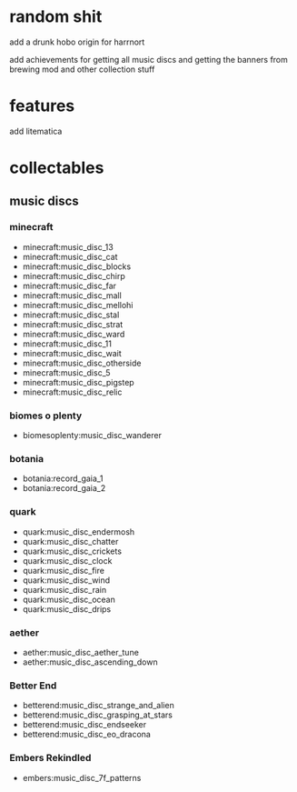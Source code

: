 # random shit

add a drunk hobo origin for harrnort

add achievements for getting all music discs
and getting the banners from brewing mod
and other collection stuff

# features

add litematica





# collectables

## music discs
### minecraft
* minecraft:music_disc_13
* minecraft:music_disc_cat
* minecraft:music_disc_blocks
* minecraft:music_disc_chirp
* minecraft:music_disc_far
* minecraft:music_disc_mall
* minecraft:music_disc_mellohi
* minecraft:music_disc_stal
* minecraft:music_disc_strat
* minecraft:music_disc_ward
* minecraft:music_disc_11
* minecraft:music_disc_wait
* minecraft:music_disc_otherside
* minecraft:music_disc_5
* minecraft:music_disc_pigstep
* minecraft:music_disc_relic
### biomes o plenty
* biomesoplenty:music_disc_wanderer
### botania
* botania:record_gaia_1
* botania:record_gaia_2
### quark
* quark:music_disc_endermosh
* quark:music_disc_chatter
* quark:music_disc_crickets
* quark:music_disc_clock
* quark:music_disc_fire
* quark:music_disc_wind
* quark:music_disc_rain
* quark:music_disc_ocean
* quark:music_disc_drips
### aether
* aether:music_disc_aether_tune
* aether:music_disc_ascending_down
### Better End
* betterend:music_disc_strange_and_alien
* betterend:music_disc_grasping_at_stars
* betterend:music_disc_endseeker
* betterend:music_disc_eo_dracona
### Embers Rekindled
* embers:music_disc_7f_patterns